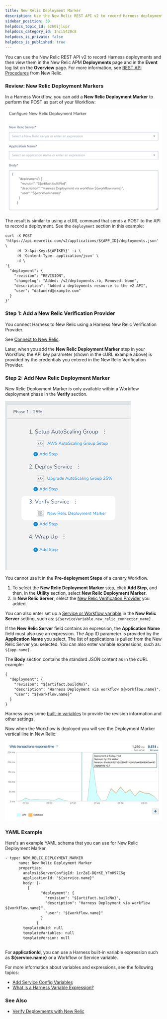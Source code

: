 ```yaml
---
title: New Relic Deployment Marker
description: Use the New Relic REST API v2 to record Harness deployments and then view them in the New Relic APM Deployments page.
sidebar_position: 30
helpdocs_topic_id: 5zh0ijlupr
helpdocs_category_id: 1nci5420c8
helpdocs_is_private: false
helpdocs_is_published: true
---
```


You can use the New Relic REST API v2 to record Harness deployments and then view them in the New Relic APM **Deployments** page and in the **Event** log list on the **Overview** page. For more information, see
 [REST API Procedures](https://docs.newrelic.com/docs/apm/new-relic-apm/maintenance/record-deployments#api) from New Relic.

### Review: New Relic Deployment Markers


In a Harness Workflow, you can add a **New Relic Deployment Marker** to perform the POST as part of your Workflow:

![](./static/3-new-relic-deployment-marker-34.png)

The result is similar to using a cURL command that sends a POST to the API to record a deployment. See the `deployment` section in this example:


```
curl -X POST 'https://api.newrelic.com/v2/applications/${APP_ID}/deployments.json' \  
     -H 'X-Api-Key:${APIKEY}' -i \  
     -H 'Content-Type: application/json' \  
     -d \  
'{  
  "deployment": {  
    "revision": "REVISION",  
    "changelog": "Added: /v2/deployments.rb, Removed: None",  
    "description": "Added a deployments resource to the v2 API",  
    "user": "datanerd@example.com"  
  }  
}'
```

### Step 1: Add a New Relic Verification Provider


You connect Harness to New Relic using a Harness New Relic Verification Provider.


See
 [Connect to New Relic](1-new-relic-connection-setup.md).


Later, when you add the **New Relic Deployment Marker** step in your Workflow, the API key parameter (shown in the cURL example above) is provided by the credentials you entered in the New Relic Verification Provider. 


### Step 2: Add New Relic Deployment Marker


New Relic Deployment Marker is only available within a Workflow deployment phase in the **Verify** section.




![](./static/3-new-relic-deployment-marker-35.png)

You cannot use it in the **Pre-deployment Steps** of a canary Workflow.


1. To select the **New Relic Deployment Marker** step, click **Add Step**, and then, in the **Utility** section, select **New Relic Deployment Marker**.
2. In **New Relic Server**, select the
 [New Relic Verification Provider](1-new-relic-connection-setup.md) you added.


You can also enter set up a
 [Service or Workflow variable](https://docs.harness.io/article/9dvxcegm90-variables) in the **New Relic Server** setting, such as: `${serviceVariable.new_relic_connector_name}` .


If the **New Relic Server** field contains an expression, the **Application Name** field must also use an expression.
The App ID parameter is provided by the **Application Name** you select. The list of applications is pulled from the New Relic Server you selected. You can also enter variable expressions, such as: `${app.name}`.


The **Body** section contains the standard JSON content as in the cURL example:


```
{  
  "deployment": {  
    "revision": "${artifact.buildNo}",  
    "description": "Harness Deployment via workflow ${workflow.name}",  
    "user": "${workflow.name}"  
  }  
}
```

Harness uses some
 [built-in variables](https://docs.harness.io/article/9dvxcegm90-variables) to provide the revision information and other settings.


Now when the Workflow is deployed you will see the Deployment Marker vertical line in New Relic:




![](./static/3-new-relic-deployment-marker-36.png)

### YAML Example


Here's an example YAML schema that you can use for New Relic Deployment Marker.


```
- type: NEW_RELIC_DEPLOYMENT_MARKER  
      name: New Relic Deployment Marker  
      properties:  
        analysisServerConfigId: 1crZaE-DQrKE_YFmH97CSg  
        applicationId: "${service.name}"  
        body: |-  
          {  
                "deployment": {  
                  "revision": "${artifact.buildNo}",  
                  "description": "Harness Deployment via workflow ${workflow.name}",  
                  "user": "${workflow.name}"  
                }  
              }  
        templateUuid: null  
        templateVariables: null  
        templateVersion: null  
 
```


For **applicationId**, you can use a Harness built-in variable expression such as **${service.name}** or a Workflow or Service variable.


For more information about variables and expressions, see the following topics:


* [Add Service Config Variables](../../model-cd-pipeline/setup-services/add-service-level-config-variables.md)
* [What is a Harness Variable Expression?](https://docs.harness.io/article/9dvxcegm90-variables)


### See Also


* [Verify Deployments with New Relic](4-verify-deployments-with-new-relic.md)


